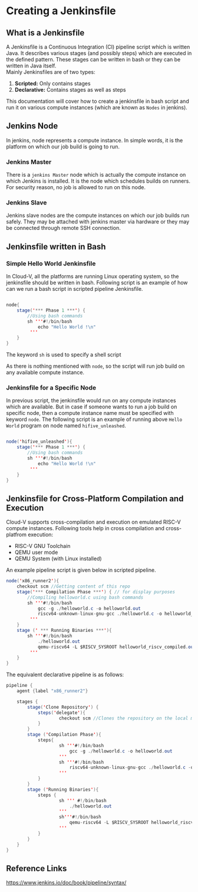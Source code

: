 # Creating a Jenkinsfile

## What is a Jenkinsfile

A Jenkinsfile is a Continuous Integration (CI) pipeline script which is written Java. It describes various stages (and possibly steps) which are executed in the defined pattern. These stages can be written in bash or they can be written in Java itself.  
Mainly Jenkinsfiles are of two types:  

1. **Scripted:** Only contains stages
2. **Declarative:** Contains stages as well as steps

 This documentation will cover how to create a jenkinsfile in bash script and run it on various compute instances (which are known as `Nodes` in jenkins).

## Jenkins Node

In jenkins, node represents a compute instance. In simple words, it is the platform on which our job build is going to run.  

### Jenkins Master

There is a `jenkins Master` node which is actually the compute instance on which Jenkins is installed. It is the node which schedules builds on runners. For security reason, no job is allowed to run on this node.

### Jenkins Slave

Jenkins slave nodes are the compute instances on which our job builds run safely. They may be attached with jenkins master via hardware or they may be connected through remote SSH connection.

## Jenkinsfile written in Bash  

### Simple Hello World Jenkinsfile

In Cloud-V, all the platforms are running Linux operating system, so the jenkinsfile should be written in bash.
Following script is an example of how can we run a bash script in scripted pipeline Jenkinsfile.  

```java

node{
    stage('*** Phase 1 ***') {
        //Using bash commands
        sh '''#!/bin/bash
            echo "Hello World !\n"
         '''
    }
}
```  

The keyword `sh` is used to specify a shell script

As there is nothing mentioned with `node`, so the script will run job build on any available compute instance.  

### Jenkinsfile for a Specific Node  

In previous script, the jenkinsfile would run on any compute instances which are available. But in case if someone wants to run a job build on specific node, then a compute instance name must be specified with keyword `node`. The following script is an example of running above `Hello World` program on node named `hifive_unleashed`.  

```java

node('hifive_unleashed'){
    stage('*** Phase 1 ***') {
        //Using bash commands
        sh '''#!/bin/bash
            echo "Hello World !\n"
         '''
    }
}
```  

## Jenkinsfile for Cross-Platform Compilation and Execution

Cloud-V supports cross-compilation and execution on emulated RISC-V compute instances. Following tools help in cross compilation and cross-platfrom execution:  

- RISC-V GNU Toolchain
- QEMU user mode
- QEMU System (with Linux installed)  

An example pipeline script is given below in scripted pipeline.  

```java
node('x86_runner2'){
    checkout scm //Getting content of this repo
    stage('*** Compilation Phase ***') { // for display purposes
        //Compiling helloworld.c using bash commands
        sh '''#!/bin/bash
            gcc -g ./helloworld.c -o helloworld.out
            riscv64-unknown-linux-gnu-gcc ./helloworld.c -o helloworld_riscv_compiled.out //Cross compiling for RISC-V
         '''
    }
    stage (' *** Running Binaries ***'){
        sh '''#!/bin/bash
            ./helloworld.out
            qemu-riscv64 -L $RISCV_SYSROOT helloworld_riscv_compiled.out //Running executable on RISC-V emulated platform
         '''
    }
}
```

The equivalent declarative pipeline is as follows:  

```java
pipeline {
    agent {label "x86_runner2"}

    stages {
        stage('Clone Repository') {
            steps('delegate'){
                    checkout scm //Clones the repository on the local machine
            }
        }
        stage ('Compilation Phase'){
            steps{
                    sh '''#!/bin/bash
                        gcc -g ./helloworld.c -o helloworld.out
                    '''
                    sh '''#!/bin/bash
                        riscv64-unknown-linux-gnu-gcc ./helloworld.c -o helloworld_riscv_compiled.out
                    '''
            }
        }
        stage ('Running Binaries'){
            steps {
                    sh ''' #!/bin/bash
                        ./helloworld.out
                    '''
                    sh'''#!/bin/bash
                        qemu-riscv64 -L $RISCV_SYSROOT helloworld_riscv_compiled.out
                    '''
            }
        }
    }
}
```

## Reference Links

<https://www.jenkins.io/doc/book/pipeline/syntax/>
